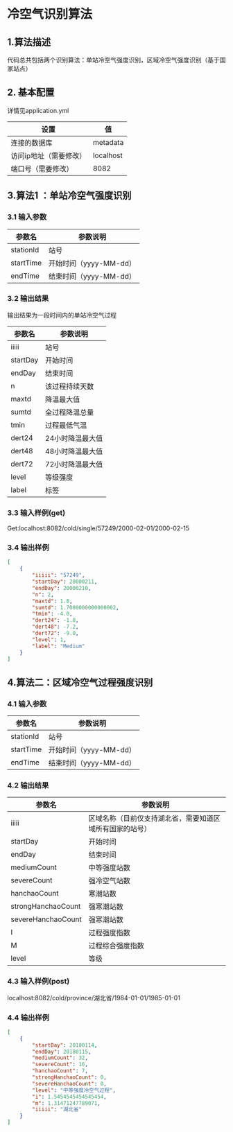 # 冷空气识别算法
## 1.算法描述
代码总共包括两个识别算法：单站冷空气强度识别，区域冷空气强度识别（基于国家站点）

## 2. 基本配置
详情见application.yml

| 设置                   | 值        |
| ---------------------- | --------- |
| 连接的数据库           | metadata  |
| 访问ip地址（需要修改） | localhost |
| 端口号（需要修改）     | 8082      |
## 3.算法1 ：单站冷空气强度识别

### 3.1 输入参数
| 参数名       | 参数说明             |
|-----------|------------------|
| stationId | 站号               |
| startTime | 开始时间（yyyy-MM-dd） |
| endTime   | 结束时间（yyyy-MM-dd） |

### 3.2 输出结果
输出结果为一段时间内的单站冷空气过程

| 参数名   | 参数说明         |
| -------- | ---------------- |
| iiiii    | 站号             |
| startDay | 开始时间         |
| endDay   | 结束时间         |
| n        | 该过程持续天数   |
| maxtd    | 降温最大值       |
| sumtd    | 全过程降温总量   |
| tmin     | 过程最低气温     |
| dert24   | 24小时降温最大值 |
| dert48   | 48小时降温最大值 |
| dert72   | 72小时降温最大值 |
| level    | 等级强度         |
| label    | 标签             |



### 3.3 输入样例(get)

Get:localhost:8082/cold/single/57249/2000-02-01/2000-02-15



### 3.4 输出样例

```json
[
    {
        "iiiii": "57249",
        "startDay": 20000211,
        "endDay": 20000210,
        "n": 2,
        "maxtd": 1.8,
        "sumtd": 1.7000000000000002,
        "tmin": -4.0,
        "dert24": -1.8,
        "dert48": -7.2,
        "dert72": -9.0,
        "level": 1,
        "label": "Medium"
    }
]
```



## 4.算法二：区域冷空气过程强度识别

### 4.1 输入参数
| 参数名       | 参数说明             |
|-----------|------------------|
| stationId | 站号               |
| startTime | 开始时间（yyyy-MM-dd） |
| endTime   | 结束时间（yyyy-MM-dd） |

### 4.2 输出结果

| 参数名             | 参数说明                                                 |
| ------------------ | -------------------------------------------------------- |
| iiiii              | 区域名称（目前仅支持湖北省，需要知道区域所有国家的站号） |
| startDay           | 开始时间                                                 |
| endDay             | 结束时间                                                 |
| mediumCount        | 中等强度站数                                             |
| severeCount        | 强冷空气站数                                             |
| hanchaoCount       | 寒潮站数                                                 |
| strongHanchaoCount | 强寒潮站数                                               |
| severeHanchaoCount | 强寒潮站数                                               |
| I                  | 过程强度指数                                             |
| M                  | 过程综合强度指数                                         |
| level              | 等级                                                     |



### 4.3 输入样例(post)

localhost:8082/cold/province/湖北省/1984-01-01/1985-01-01

### 4.4 输出样例

```json
[
    {
        "startDay": 20180114,
        "endDay": 20180115,
        "mediumCount": 32,
        "severeCount": 16,
        "hanchaoCount": 7,
        "strongHanchaoCount": 0,
        "severeHanchaoCount": 0,
        "level": "中等强度冷空气过程",
        "i": 1.5454545454545454,
        "m": 1.31471247789071,
        "iiiii": "湖北省"
    }
]
```

